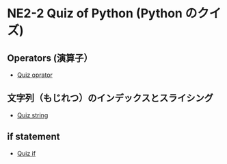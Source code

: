 # NE2-2 Quiz of Python (Python のクイズ)

## Operators (演算子）

- [Quiz oprator](https://forms.office.com/Pages/ResponsePage.aspx?id=IznFG0aMWkSwGiWWqSyf3Y7pjgeKEGRKgzR626wJl2BUM1FIM1pQVlo0OVBPUE81SUhZSExJNkxPWS4u)

## 文字列（もじれつ）のインデックスとスライシング

- [Quiz string](https://forms.office.com/Pages/ResponsePage.aspx?id=IznFG0aMWkSwGiWWqSyf3Y7pjgeKEGRKgzR626wJl2BUM0MzUTZMUklDU1dYSlNNWjFFVjBKMzc5OC4u)

## if statement

- [Quiz if](https://forms.office.com/Pages/ResponsePage.aspx?id=IznFG0aMWkSwGiWWqSyf3Y7pjgeKEGRKgzR626wJl2BUQ1dRVkRSNDhFMTJLOUdXS0lJWjRNRlJORS4u)

